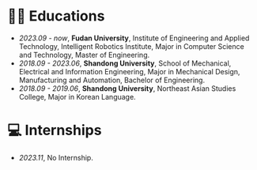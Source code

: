 # 👨‍🎓 **Educations**
- *2023.09 - now*, **Fudan University**, Institute of Engineering and Applied Technology, Intelligent Robotics Institute, Major in Computer Science and Technology, Master of Engineering.
- *2018.09 - 2023.06*, **Shandong University**, School of Mechanical, Electrical and Information Engineering, Major in Mechanical Design, Manufacturing and Automation, Bachelor of Engineering.
- *2018.09 - 2019.06*, **Shandong University**, Northeast Asian Studies College, Major in Korean Language.

# 💻 **Internships**
- *2023.11*, No Internship.
